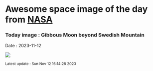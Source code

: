 
# Awesome space image of the day from [NASA](https://api.nasa.gov/)

### Today image : Gibbous Moon beyond Swedish Mountain
Date : 2023-11-12

![](https://apod.nasa.gov/apod/image/2311/GibbousMoon_Strand_960.jpg)

<small>Latest update : Sun Nov 12 16:14:28 2023</small>
        